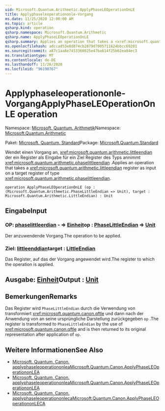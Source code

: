 ```yaml
---
uid: Microsoft.Quantum.Arithmetic.ApplyPhaseLEOperationOnLE
title: Applyphaseleoperationonle-Vorgang
ms.date: 11/25/2020 12:00:00 AM
ms.topic: article
qsharp.kind: operation
qsharp.namespace: Microsoft.Quantum.Arithmetic
qsharp.name: ApplyPhaseLEOperationOnLE
qsharp.summary: Applies an operation that takes a <xref:microsoft.quantum.arithmetic.littleendian> register as input on a target register of type <xref:microsoft.quantum.arithmetic.phaselittleendian>.
ms.openlocfilehash: adccad53e8d874cb2879d7005711624bbcc69201
ms.sourcegitcommit: a87c1aa8e7453360025e47ba614f25b02ea84ec3
ms.translationtype: MT
ms.contentlocale: de-DE
ms.lasthandoff: 11/26/2020
ms.locfileid: "96190767"
---
```

# <a name="applyphaseleoperationonle-operation"></a><span data-ttu-id="7ea45-102">Applyphaseleoperationonle-Vorgang</span><span class="sxs-lookup"><span data-stu-id="7ea45-102">ApplyPhaseLEOperationOnLE operation</span></span>

<span data-ttu-id="7ea45-103">Namespace: [Microsoft. Quantum. Arithmetik](xref:Microsoft.Quantum.Arithmetic)</span><span class="sxs-lookup"><span data-stu-id="7ea45-103">Namespace: [Microsoft.Quantum.Arithmetic](xref:Microsoft.Quantum.Arithmetic)</span></span>

<span data-ttu-id="7ea45-104">Paket: [Microsoft. Quantum. Standard](https://nuget.org/packages/Microsoft.Quantum.Standard)</span><span class="sxs-lookup"><span data-stu-id="7ea45-104">Package: [Microsoft.Quantum.Standard](https://nuget.org/packages/Microsoft.Quantum.Standard)</span></span>


<span data-ttu-id="7ea45-105">Wendet einen Vorgang an, <xref:microsoft.quantum.arithmetic.littleendian> der ein Register als Eingabe für ein Ziel Register des Typs annimmt <xref:microsoft.quantum.arithmetic.phaselittleendian> .</span><span class="sxs-lookup"><span data-stu-id="7ea45-105">Applies an operation that takes a <xref:microsoft.quantum.arithmetic.littleendian> register as input on a target register of type <xref:microsoft.quantum.arithmetic.phaselittleendian>.</span></span>

```qsharp
operation ApplyPhaseLEOperationOnLE (op : (Microsoft.Quantum.Arithmetic.PhaseLittleEndian => Unit), target : Microsoft.Quantum.Arithmetic.LittleEndian) : Unit
```


## <a name="input"></a><span data-ttu-id="7ea45-106">Eingabe</span><span class="sxs-lookup"><span data-stu-id="7ea45-106">Input</span></span>

### <a name="op--phaselittleendian--unit"></a><span data-ttu-id="7ea45-107">OP: [phaselittleerdian](xref:Microsoft.Quantum.Arithmetic.PhaseLittleEndian) - => [Einheit](xref:microsoft.quantum.lang-ref.unit)</span><span class="sxs-lookup"><span data-stu-id="7ea45-107">op : [PhaseLittleEndian](xref:Microsoft.Quantum.Arithmetic.PhaseLittleEndian) => [Unit](xref:microsoft.quantum.lang-ref.unit)</span></span> 

<span data-ttu-id="7ea45-108">Der anzuwendende Vorgang.</span><span class="sxs-lookup"><span data-stu-id="7ea45-108">The operation to be applied.</span></span>


### <a name="target--littleendian"></a><span data-ttu-id="7ea45-109">Ziel: [littleenddian](xref:Microsoft.Quantum.Arithmetic.LittleEndian)</span><span class="sxs-lookup"><span data-stu-id="7ea45-109">target : [LittleEndian](xref:Microsoft.Quantum.Arithmetic.LittleEndian)</span></span>

<span data-ttu-id="7ea45-110">Das Register, auf das der Vorgang angewendet wird.</span><span class="sxs-lookup"><span data-stu-id="7ea45-110">The register to which the operation is applied.</span></span>



## <a name="output--unit"></a><span data-ttu-id="7ea45-111">Ausgabe: [Einheit](xref:microsoft.quantum.lang-ref.unit)</span><span class="sxs-lookup"><span data-stu-id="7ea45-111">Output : [Unit](xref:microsoft.quantum.lang-ref.unit)</span></span>



## <a name="remarks"></a><span data-ttu-id="7ea45-112">Bemerkungen</span><span class="sxs-lookup"><span data-stu-id="7ea45-112">Remarks</span></span>

<span data-ttu-id="7ea45-113">Das Register wird `PhaseLittleEndian` durch die Verwendung von transformiert <xref:microsoft.quantum.canon.qftle> und dann nach der Anwendung von an seine ursprüngliche Darstellung zurückgegeben `op` .</span><span class="sxs-lookup"><span data-stu-id="7ea45-113">The register is transformed to `PhaseLittleEndian` by the use of <xref:microsoft.quantum.canon.qftle> and is then returned to its original representation after application of `op`.</span></span>

## <a name="see-also"></a><span data-ttu-id="7ea45-114">Weitere Informationen</span><span class="sxs-lookup"><span data-stu-id="7ea45-114">See Also</span></span>

- [<span data-ttu-id="7ea45-115">Microsoft. Quantum. Canon. applyphaseleoperationonlea</span><span class="sxs-lookup"><span data-stu-id="7ea45-115">Microsoft.Quantum.Canon.ApplyPhaseLEOperationonLEA</span></span>](xref:Microsoft.Quantum.Canon.ApplyPhaseLEOperationonLEA)
- [<span data-ttu-id="7ea45-116">Microsoft. Quantum. Canon. applyphaseleoperationonlea</span><span class="sxs-lookup"><span data-stu-id="7ea45-116">Microsoft.Quantum.Canon.ApplyPhaseLEOperationonLEA</span></span>](xref:Microsoft.Quantum.Canon.ApplyPhaseLEOperationonLEA)
- [<span data-ttu-id="7ea45-117">Microsoft. Quantum. Canon. applyphaseleoperationonleca</span><span class="sxs-lookup"><span data-stu-id="7ea45-117">Microsoft.Quantum.Canon.ApplyPhaseLEOperationonLECA</span></span>](xref:Microsoft.Quantum.Canon.ApplyPhaseLEOperationonLECA)